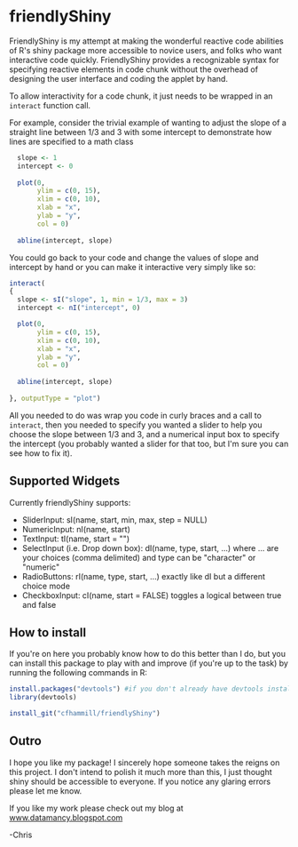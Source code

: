 friendlyShiny
=============

FriendlyShiny is my attempt at making the wonderful reactive code abilities of R's shiny package more
accessible to novice users, and folks who want interactive code quickly. FriendlyShiny provides a recognizable
syntax for specifying reactive elements in code chunk without the overhead of designing the user
interface and coding the applet by hand.

To allow interactivity for a code chunk, it just needs to be wrapped in an ```interact``` function call.

For example, consider the trivial example of wanting to adjust the slope of a straight line between 1/3 and 3 with some
intercept to demonstrate how lines are specified to a math class

```r
  slope <- 1
  intercept <- 0
  
  plot(0,
       ylim = c(0, 15),
       xlim = c(0, 10),
       xlab = "x",
       ylab = "y",
       col = 0)
  
  abline(intercept, slope)
```

You could go back to your code and change the values of slope and intercept by hand or
you can make it interactive very simply like so:

```r
interact(
{
  slope <- sI("slope", 1, min = 1/3, max = 3)
  intercept <- nI("intercept", 0)

  plot(0,
       ylim = c(0, 15),
       xlim = c(0, 10),
       xlab = "x",
       ylab = "y",
       col = 0)
  
  abline(intercept, slope)
  
}, outputType = "plot")
```

All you needed to do was wrap you code in curly braces and a call to ```interact```, then you needed to specify you wanted
a slider to help you choose the slope between 1/3 and 3, and a numerical input box to specify the intercept (you probably
wanted a slider for that too, but I'm sure you can see how to fix it).

Supported Widgets
-----------------

Currently friendlyShiny supports:
  * SliderInput: sI(name, start, min, max, step = NULL)
  * NumericInput: nI(name, start)
  * TextInput: tI(name, start = "")
  * SelectInput (i.e. Drop down box): dI(name, type, start, ...) where ... are your choices (comma delimited) and
    type can be "character" or "numeric"
  * RadioButtons: rI(name, type, start, ...) exactly like dI but a different choice mode
  * CheckboxInput: cI(name, start = FALSE) toggles a logical between true and false

How to install
---------------

If you're on here you probably know how to do this better than I do, but you can install this package to play with
and improve (if you're up to the task) by running the following commands in R:

```r
install.packages("devtools") #if you don't already have devtools installed
library(devtools)

install_git("cfhammill/friendlyShiny")
```

Outro
-----

I hope you like my package! I sincerely hope someone takes the reigns on this project. I don't intend to
polish it much more than this, I just thought shiny should be accessible to everyone. If you notice any
glaring errors please let me know.

If you like my work please check out my blog at
www.datamancy.blogspot.com

-Chris
